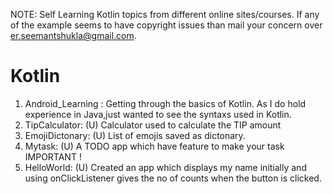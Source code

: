 NOTE: Self Learning Kotlin topics from different online sites/courses. If any of the example seems to have copyright issues than mail your concern over er.seemantshukla@gmail.com.

# Kotlin

1. Android_Learning : Getting through the basics of Kotlin. As I do hold experience in Java,just wanted to see the syntaxs used in Kotlin.
2. TipCalculator: (U) Calculator used to calculate the TIP amount
3. EmojiDictonary: (U) List of emojis saved as dictonary.
4. Mytask: (U) A TODO app which have feature to make your task IMPORTANT !
5. HelloWorld: (U) Created an app which displays my name initially and using onClickListener gives the no of counts when the button is clicked.
